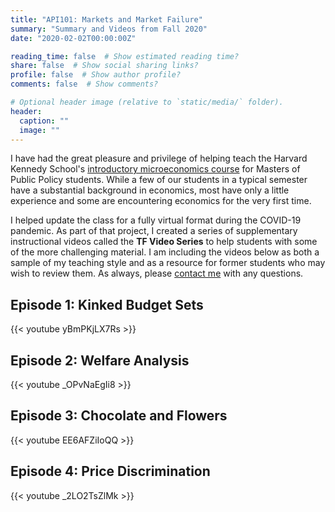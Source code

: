 ```yaml
---
title: "API101: Markets and Market Failure"
summary: "Summary and Videos from Fall 2020"
date: "2020-02-02T00:00:00Z"

reading_time: false  # Show estimated reading time?
share: false  # Show social sharing links?
profile: false  # Show author profile?
comments: false  # Show comments?

# Optional header image (relative to `static/media/` folder).
header:
  caption: ""
  image: ""
---
```


I have had the great pleasure and privilege of helping teach the Harvard Kennedy School's [introductory microeconomics course](https://www.hks.harvard.edu/courses/resources-incentives-and-choices-i-markets-and-market-failures) for Masters of Public Policy students. While a few of our students in a typical semester have a substantial background in economics, most have only a little experience and some are encountering economics for the very first time.

I helped update the class for a fully virtual format during the COVID-19 pandemic. As part of that project, I created a series of supplementary instructional videos called the **TF Video Series** to help students with some of the more challenging material. I am including the videos below as both a sample of my teaching style and as a resource for former students who may wish to review them. As always, please [contact me](mailto:mangini@g.harvard.edu) with any questions. 

## Episode 1: Kinked Budget Sets

{{< youtube yBmPKjLX7Rs >}}

## Episode 2: Welfare Analysis

{{< youtube _OPvNaEgIi8 >}}

## Episode 3: Chocolate and Flowers

{{< youtube EE6AFZiIoQQ >}}

## Episode 4: Price Discrimination

{{< youtube _2LO2TsZlMk >}}
